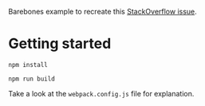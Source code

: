 Barebones example to recreate this [StackOverflow issue](https://stackoverflow.com/questions/48868289/webpack-folder-access-outside-application-folder/48870680#48870680).

# Getting started
```
npm install

npm run build
```

Take a look at the `webpack.config.js` file for explanation.
